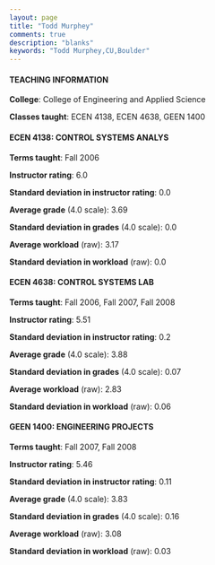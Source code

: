 ```yaml
---
layout: page
title: "Todd Murphey" 
comments: true
description: "blanks"
keywords: "Todd Murphey,CU,Boulder"
---
```

<head>
<script src="https://ajax.googleapis.com/ajax/libs/jquery/2.1.3/jquery.min.js"></script>
<script src="https://dl.dropboxusercontent.com/s/pc42nxpaw1ea4o9/highcharts.js?dl=0"></script>
<!-- <script src="../assets/js/highcharts.js"></script> -->
<style type="text/css">@font-face {
	font-family: "Bebas Neue";
	src: url(https://www.filehosting.org/file/details/544349/BebasNeue Regular.otf) format("opentype");
	}
	h1.Bebas { 
		font-family: "Bebas Neue", Verdana, Tahoma;
	}
</style>
</head>
	   
#### TEACHING INFORMATION

**College**: College of Engineering and Applied Science

**Classes taught**: ECEN 4138, ECEN 4638, GEEN 1400

#### ECEN 4138: CONTROL SYSTEMS ANALYS

**Terms taught**: Fall 2006

**Instructor rating**: 6.0

**Standard deviation in instructor rating**: 0.0

**Average grade** (4.0 scale): 3.69

**Standard deviation in grades** (4.0 scale): 0.0

**Average workload** (raw): 3.17

**Standard deviation in workload** (raw): 0.0

#### ECEN 4638: CONTROL SYSTEMS LAB

**Terms taught**: Fall 2006, Fall 2007, Fall 2008

**Instructor rating**: 5.51

**Standard deviation in instructor rating**: 0.2

**Average grade** (4.0 scale): 3.88

**Standard deviation in grades** (4.0 scale): 0.07

**Average workload** (raw): 2.83

**Standard deviation in workload** (raw): 0.06

#### GEEN 1400: ENGINEERING PROJECTS

**Terms taught**: Fall 2007, Fall 2008

**Instructor rating**: 5.46

**Standard deviation in instructor rating**: 0.11

**Average grade** (4.0 scale): 3.83

**Standard deviation in grades** (4.0 scale): 0.16

**Average workload** (raw): 3.08

**Standard deviation in workload** (raw): 0.03

